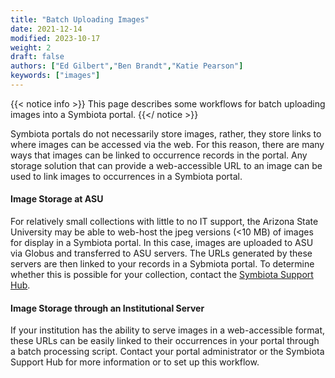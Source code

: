```yaml
---
title: "Batch Uploading Images"
date: 2021-12-14
modified: 2023-10-17
weight: 2
draft: false
authors: ["Ed Gilbert","Ben Brandt","Katie Pearson"]
keywords: ["images"]
---
```


{{< notice info >}}
  This page describes some workflows for batch uploading images into a Symbiota portal.
{{</ notice >}}

Symbiota portals do not necessarily store images, rather, they store links to where images can be accessed via the web. For this reason, there are many ways that images can be linked to occurrence records in the portal. Any storage solution that can provide a web-accessible URL to an image can be used to link images to occurrences in a Symbiota portal.

#### Image Storage at ASU

For relatively small collections with little to no IT support, the Arizona State University may be able to web-host the jpeg versions (<10 MB) of images for display in a Symbiota portal. In this case, images are uploaded to ASU via Globus and transferred to ASU servers. The URLs generated by these servers are then linked to your records in a Sybmiota portal. To determine whether this is possible for your collection, contact the [Symbiota Support Hub](mailto:help@symbiota.org).

#### Image Storage through an Institutional Server

If your institution has the ability to serve images in a web-accessible format, these URLs can be easily linked to their occurrences in your portal through a batch processing script. Contact your portal administrator or the Symbiota Support Hub for more information or to set up this workflow.
